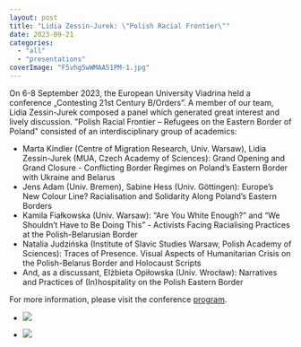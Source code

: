 ```yaml
---
layout: post
title: "Lidia Zessin-Jurek: \"Polish Racial Frontier\""
date: 2023-09-21
categories: 
  - "all"
  - "presentations"
coverImage: "F5vhg5wWMAA51PM-1.jpg"
---
```


On 6-8 September 2023, the European University Viadrina held a conference „Contesting 21st Century B/Orders”. A member of our team, Lidia Zessin-Jurek composed a panel which generated great interest and lively discussion. "Polish Racial Frontier – Refugees on the Eastern Border of Poland" consisted of an interdisciplinary group of academics:

- Marta Kindler (Centre of Migration Research, Univ. Warsaw), Lidia Zessin-Jurek (MUA, Czech Academy of Sciences): Grand Opening and Grand Closure - Conflicting Border Regimes on Poland’s Eastern Border with Ukraine and Belarus
- Jens Adam (Univ. Bremen), Sabine Hess (Univ. Göttingen): Europe’s New Colour Line? Racialisation and Solidarity Along Poland’s Eastern Borders
- Kamila Fiałkowska (Univ. Warsaw): “Are You White Enough?” and “We Shouldn’t Have to Be Doing This” - Activists Facing Racialising Practices at the Polish-Belarusian Border
- Natalia Judzińska (Institute of Slavic Studies Warsaw, Polish Academy of Sciences): Traces of Presence. Visual Aspects of Humanitarian Crisis on the Polish-Belarus Border and Holocaust Scripts
- And, as a discussant, Elżbieta Opiłowska (Univ. Wrocław): Narratives and Practices of (In)hospitality on the Polish Eastern Border

For more information, please visit the conference [program](https://www.borders-in-motion.de/en/conference-2023/Conference-Program/index.html).

- ![](/assets/images/F5c-2btWgAAiEY4-1-1024x768.jpg)
    
- ![](/assets/images/F5fAjfzXUAAXOJ9-1-1024x768.jpg)
